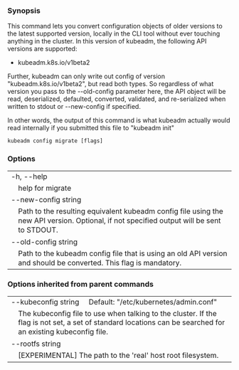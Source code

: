 ### Synopsis

This command lets you convert configuration objects of older versions to the
latest supported version, locally in the CLI tool without ever touching anything
in the cluster. In this version of kubeadm, the following API versions are
supported:

- kubeadm.k8s.io/v1beta2

Further, kubeadm can only write out config of version "kubeadm.k8s.io/v1beta2",
but read both types. So regardless of what version you pass to the --old-config
parameter here, the API object will be read, deserialized, defaulted, converted,
validated, and re-serialized when written to stdout or --new-config if
specified.

In other words, the output of this command is what kubeadm actually would read
internally if you submitted this file to "kubeadm init"

```
kubeadm config migrate [flags]
```

### Options

   <table style="width: 100%; table-layout: fixed;">
<colgroup>
<col span="1" style="width: 10px;" />
<col span="1" />
</colgroup>
<tbody>

<tr>
<td colspan="2">-h, --help</td>
</tr>
<tr>
<td></td><td style="line-height: 130%; word-wrap: break-word;">help for migrate</td>
</tr>

<tr>
<td colspan="2">--new-config string</td>
</tr>
<tr>
<td></td><td style="line-height: 130%; word-wrap: break-word;">Path to the resulting equivalent kubeadm config file using the new API version. Optional, if not specified output will be sent to STDOUT.</td>
</tr>

<tr>
<td colspan="2">--old-config string</td>
</tr>
<tr>
<td></td><td style="line-height: 130%; word-wrap: break-word;">Path to the kubeadm config file that is using an old API version and should be converted. This flag is mandatory.</td>
</tr>

</tbody>
</table>

### Options inherited from parent commands

   <table style="width: 100%; table-layout: fixed;">
<colgroup>
<col span="1" style="width: 10px;" />
<col span="1" />
</colgroup>
<tbody>

<tr>
<td colspan="2">--kubeconfig string&nbsp;&nbsp;&nbsp;&nbsp;&nbsp;Default: "/etc/kubernetes/admin.conf"</td>
</tr>
<tr>
<td></td><td style="line-height: 130%; word-wrap: break-word;">The kubeconfig file to use when talking to the cluster. If the flag is not set, a set of standard locations can be searched for an existing kubeconfig file.</td>
</tr>

<tr>
<td colspan="2">--rootfs string</td>
</tr>
<tr>
<td></td><td style="line-height: 130%; word-wrap: break-word;">[EXPERIMENTAL] The path to the 'real' host root filesystem.</td>
</tr>

</tbody>
</table>
